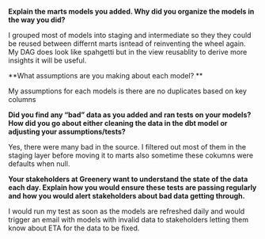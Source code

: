 **Explain the marts models you added. Why did you organize the models in the way you did?**

I grouped most of models into staging and intermediate so they they could be reused between differnt marts isntead of reinventing the wheel again. My DAG does look like spahgetti but in the view reusablity to derive more insights it will be useful.

**What assumptions are you making about each model? **

My assumptions for each models is there are no duplicates based on key columns


**Did you find any “bad” data as you added and ran tests on your models? How did you go about either cleaning the data in the dbt model or adjusting your assumptions/tests?**

Yes, there were many bad in the source. I filtered out most of them in the staging layer before moving it to marts also sometime these cokumns were defaults when null.

**Your stakeholders at Greenery want to understand the state of the data each day. Explain how you would ensure these tests are passing regularly and how you would alert stakeholders about bad data getting through.**

I would run my test as soon as the models are refreshed daily and would trigger an email with models with invalid data to stakeholders letting them know about ETA for the data to be fixed.
